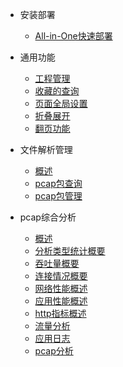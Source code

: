 - 安装部署

  

  - [All-in-One快速部署](all-in-one.md)
  
- 通用功能

  

  - [工程管理](project.md)
  - [收藏的查询](query.md)
  - [页面全局设置](setting.md)
  - [折叠展开](window.md)
  - [翻页功能](page.md)


- 文件解析管理

  

  - [概述](overviewParse.md)
  - [pcap包查询](pcapQuery)
  - [pcap包管理](pcapManage)

- pcap综合分析

  

  - [概述](overviewPcap.md)
  - [分析类型统计概要](statInfo.md)
  - [吞吐量概要](throughput.md)
  - [连接情况概要](connection.md)
  - [网络性能概述](net.md)
  - [应用性能概述](appInfo.md)
  - [http指标概述](http.md)
  - [流量分析](flow.md)
  - [应用日志](appLog.md)
  - [pcap分析](pcap.md)

